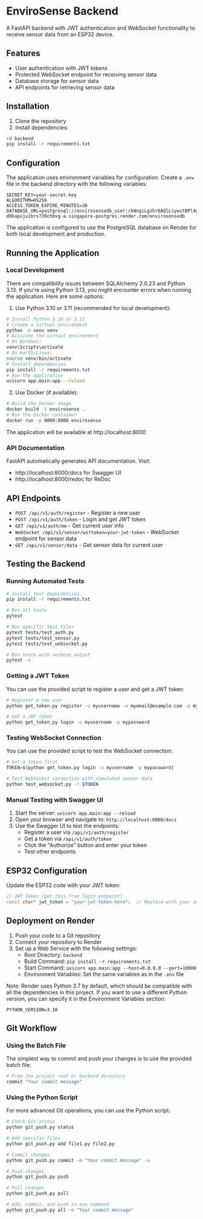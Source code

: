 # EnviroSense Backend

A FastAPI backend with JWT authentication and WebSocket functionality to receive sensor data from an ESP32 device.

## Features

- User authentication with JWT tokens
- Protected WebSocket endpoint for receiving sensor data
- Database storage for sensor data
- API endpoints for retrieving sensor data

## Installation

1. Clone the repository
2. Install dependencies:

```bash
cd backend
pip install -r requirements.txt
```

## Configuration

The application uses environment variables for configuration. Create a `.env` file in the backend directory with the following variables:

```
SECRET_KEY=your-secret-key
ALGORITHM=HS256
ACCESS_TOKEN_EXPIRE_MINUTES=30
DATABASE_URL=postgresql://envirosensedb_user:rkNngiLgzhr6AQlLiywstBPl4gARlKZ5@dpg-d0kapsjuibrs739chbvg-a.singapore-postgres.render.com/envirosensedb
```

The application is configured to use the PostgreSQL database on Render for both local development and production.

## Running the Application

### Local Development

There are compatibility issues between SQLAlchemy 2.0.23 and Python 3.13. If you're using Python 3.13, you might encounter errors when running the application. Here are some options:

1. Use Python 3.10 or 3.11 (recommended for local development):
```bash
# Install Python 3.10 or 3.11
# Create a virtual environment
python -m venv venv
# Activate the virtual environment
# On Windows:
venv\Scripts\activate
# On macOS/Linux:
source venv/bin/activate
# Install dependencies
pip install -r requirements.txt
# Run the application
uvicorn app.main:app --reload
```

2. Use Docker (if available):
```bash
# Build the Docker image
docker build -t envirosense .
# Run the Docker container
docker run -p 8000:8000 envirosense
```

The application will be available at http://localhost:8000

### API Documentation

FastAPI automatically generates API documentation. Visit:
- http://localhost:8000/docs for Swagger UI
- http://localhost:8000/redoc for ReDoc

## API Endpoints

- `POST /api/v1/auth/register` - Register a new user
- `POST /api/v1/auth/token` - Login and get JWT token
- `GET /api/v1/auth/me` - Get current user info
- `WebSocket /api/v1/sensor/ws?token=your-jwt-token` - WebSocket endpoint for sensor data
- `GET /api/v1/sensor/data` - Get sensor data for current user

## Testing the Backend

### Running Automated Tests

```bash
# Install test dependencies
pip install -r requirements.txt

# Run all tests
pytest

# Run specific test files
pytest tests/test_auth.py
pytest tests/test_sensor.py
pytest tests/test_websocket.py

# Run tests with verbose output
pytest -v
```

### Getting a JWT Token

You can use the provided script to register a user and get a JWT token:

```bash
# Register a new user
python get_token.py register -u myusername -e myemail@example.com -p mypassword

# Get a JWT token
python get_token.py login -u myusername -p mypassword
```

### Testing WebSocket Connection

You can use the provided script to test the WebSocket connection:

```bash
# Get a token first
TOKEN=$(python get_token.py login -u myusername -p mypassword)

# Test WebSocket connection with simulated sensor data
python test_websocket.py -t $TOKEN
```

### Manual Testing with Swagger UI

1. Start the server: `uvicorn app.main:app --reload`
2. Open your browser and navigate to: `http://localhost:8000/docs`
3. Use the Swagger UI to test the endpoints:
   - Register a user via `/api/v1/auth/register`
   - Get a token via `/api/v1/auth/token`
   - Click the "Authorize" button and enter your token
   - Test other endpoints

## ESP32 Configuration

Update the ESP32 code with your JWT token:

```cpp
// JWT Token (get this from login endpoint)
const char* jwt_token = "your-jwt-token-here";  // Replace with your actual JWT token
```

## Deployment on Render

1. Push your code to a Git repository
2. Connect your repository to Render
3. Set up a Web Service with the following settings:
   - Root Directory: `backend`
   - Build Command: `pip install -r requirements.txt`
   - Start Command: `uvicorn app.main:app --host=0.0.0.0 --port=10000`
   - Environment Variables: Set the same variables as in the `.env` file

Note: Render uses Python 3.7 by default, which should be compatible with all the dependencies in this project. If you want to use a different Python version, you can specify it in the Environment Variables section:
```
PYTHON_VERSION=3.10
```

## Git Workflow

### Using the Batch File

The simplest way to commit and push your changes is to use the provided batch file:

```bash
# From the project root or backend directory
commit "Your commit message"
```

### Using the Python Script

For more advanced Git operations, you can use the Python script:

```bash
# Check Git status
python git_push.py status

# Add specific files
python git_push.py add file1.py file2.py

# Commit changes
python git_push.py commit -m "Your commit message" -a

# Push changes
python git_push.py push

# Pull changes
python git_push.py pull

# Add, commit, and push in one command
python git_push.py all -m "Your commit message"
```
